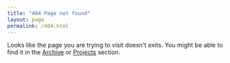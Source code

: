 ```yaml
---
title: "404 Page not found"
layout: page
permalink: /404.html
---
```

Looks like the page you are trying to visit doesn't exits. You might be able to find it in the [Archive](/archive/) or [Projects](/projects/) section.